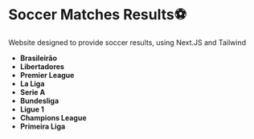 # Soccer Matches Results⚽

Website designed to provide soccer results, using Next.JS and Tailwind

- **Brasileirão**
- **Libertadores**
- **Premier League**
- **La Liga**
- **Serie A**
- **Bundesliga**
- **Ligue 1**
- **Champions League**
- **Primeira Liga**
